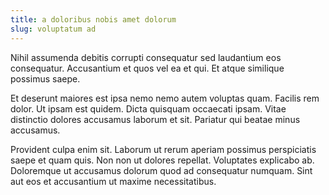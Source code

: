 ```yaml
---
title: a doloribus nobis amet dolorum
slug: voluptatum ad
---
```


Nihil assumenda debitis corrupti consequatur sed laudantium eos consequatur. Accusantium et quos vel ea et qui. Et atque similique possimus saepe.

Et deserunt maiores est ipsa nemo nemo autem voluptas quam. Facilis rem dolor. Ut ipsam est quidem. Dicta quisquam occaecati ipsam. Vitae distinctio dolores accusamus laborum et sit. Pariatur qui beatae minus accusamus.

Provident culpa enim sit. Laborum ut rerum aperiam possimus perspiciatis saepe et quam quis. Non non ut dolores repellat. Voluptates explicabo ab. Doloremque ut accusamus dolorum quod ad consequatur numquam. Sint aut eos et accusantium ut maxime necessitatibus.
